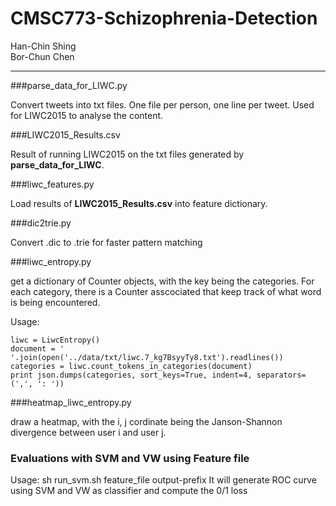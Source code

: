 # CMSC773-Schizophrenia-Detection
Han-Chin Shing  
Bor-Chun Chen

---

###parse_data_for_LIWC.py

Convert tweets into txt files. One file per person, one line per tweet. Used for LIWC2015 to analyse the content.

###LIWC2015_Results.csv

Result of running LIWC2015 on the txt files generated by **parse_data_for_LIWC**.

###liwc_features.py

Load results of **LIWC2015_Results.csv** into feature dictionary.

###dic2trie.py

Convert .dic to .trie for faster pattern matching

###liwc_entropy.py

get a dictionary of Counter objects, with the key being the categories. For each category, there is a Counter asscociated that keep track of what word is being encountered.

Usage:

    liwc = LiwcEntropy()
    document = ' '.join(open('../data/txt/liwc.7_kg7BsyyTy8.txt').readlines())
    categories = liwc.count_tokens_in_categories(document)
    print json.dumps(categories, sort_keys=True, indent=4, separators=(',', ': '))

###heatmap_liwc_entropy.py

draw a heatmap, with the i, j cordinate being the Janson-Shannon divergence between user i and user j.

### Evaluations with SVM and VW using Feature file
Usage: sh run_svm.sh feature_file output-prefix
It will generate ROC curve using SVM and VW as classifier and compute the 0/1 loss




